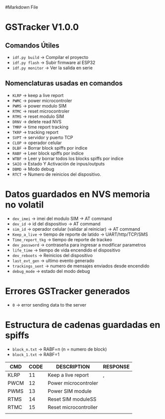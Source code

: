 #Markdown File

# GSTracker V1.0.0

## Comandos Útiles
- `idf.py build` → Compilar el proyecto
- `idf.py flash` → Subir firmware al ESP32
- `idf.py monitor` → Ver la salida en serie

## Nomenclaturas usadas en comandos
- `KLRP` → keep a live report
- `PWMC` → power microcontroler
- `PWMS` → power modulo SIM
- `RTMC` → reset microcontroler
- `RTMS` → reset modulo SIM
- `DRNV` → delete read NVS
- `TMRP` → time report tracking
- `TKRP` → tracking report
- `SVPT` → servidor y puerto TCP
- `CLOP` → operador celular
- `DLBF` → Borrar block spiffs por indice
- `RABF` → Leer block spiffs por indice
- `WTBF` → Leer y borrar todos los blocks spiffs por indice
- `SAIO` → Estado Y Activación de inpus/outputs
- `DBMD` → Modo debug
- `RTCT` → Numero de reinicios del dispositivo.

# Datos guardados en NVS memoria no volatil
- `dev_imei` → imei del modulo SIM → AT command
- `dev_id` → id del dispositivo → AT command
- `sim_id` → operador celular (validar al reiniciar) → AT command
- `Keep_a_live` → tiempo de reporte de latido → UART/http/TCP/SMS
- `Time_report_tkg` → tiempo de reporte de trackeo 
- `dev_password` → contraseña para ingresar a modificar parametros
- `life_time` → tiempo de vida encendido el dispositivo
- `dev_reboots` → Reinicios del dispositivo
- `last_evt_gen` → ultimo evento generado
- `trackings_sent` → numero de mensajes enviados desde encendido
- `debug_mode` → estado del modo debug

# Errores GSTracker generados
- `0` → error sending data to the server

# Estructura de cadenas guardadas en spiffs

- `block_n.txt` →  RABF=n (n = numero de block)
- `block_1.txt` →  RABF=1

| CMD          | CODE         | DESCRIPTION                     | RESPONSE            |
|--------------|--------------|---------------------------------|---------------------|
| KLRP         | 11           | Keep a live report              | <HEAD>,<IMEI>       |
| PWCM         | 12           | Power microcontroler            |                     |
| PWMS         | 13           | Power SIM module                |                     |
| RTMS         | 14           | Reset SIM moduleSS              |                     |
| RTMC         | 15           | Reset microcontroller           |                     |
|              |